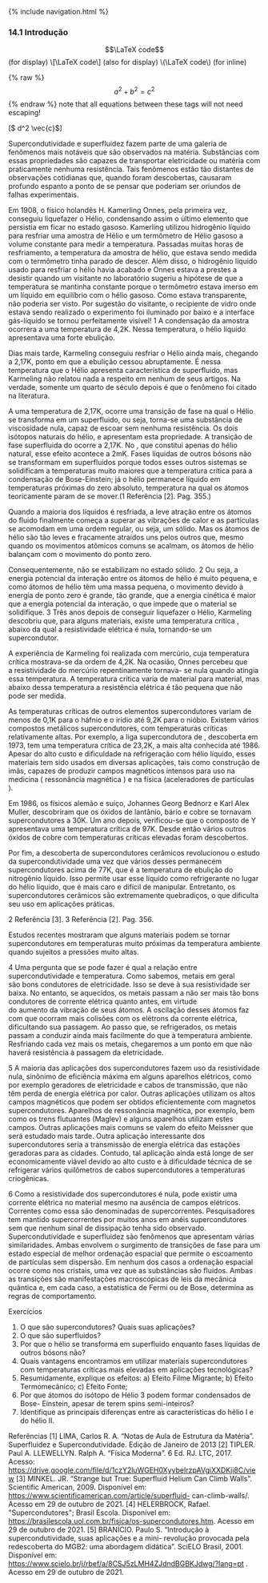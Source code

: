 {% include navigation.html %}


### 14.1 Introdução


$$\LaTeX code$$   (for display)
\\[\LaTeX code\\] (also for display)
\\(\LaTeX code\\) (for inline)

{% raw %}
  $$a^2 + b^2 = c^2$$ 
 {% endraw %}
note that all equations between these tags will not need escaping! 

\[$ d^2 \vec{c}$\]
 
Supercondutividade e superfluidez fazem parte de uma galeria de fenômenos
mais notáveis que são observados na matéria. Substâncias com essas propriedades são
capazes de transportar eletricidade ou matéria com praticamente nenhuma
resistência. Tais fenômenos estão tão distantes de observações cotidianas que,
quando foram descobertas, causaram profundo espanto a ponto de se pensar que
poderiam ser oriundos de falhas experimentais.

Em 1908, o físico holandês H. Kamerling Onnes, pela primeira vez, conseguiu
liquefazer o Hélio, condensando assim o último elemento que persistia em ficar no
estado gasoso. Kamerling utilizou hidrogênio líquido para resfriar uma amostra de
Hélio e um termômetro de Hélio gasoso a volume constante para medir a
temperatura. Passadas muitas horas de resfriamento, a temperatura da amostra de
hélio, que estava sendo medida com o termômetro tinha parado de descer. Além
disso, o hidrogênio líquido usado para resfriar o hélio havia acabado e Onnes estava a
prestes a desistir quando um visitante no laboratório sugeriu a hipótese de que a
temperatura se mantinha constante porque o termômetro estava imerso em um
líquido em equilíbrio com o hélio gasoso. Como estava transparente, não poderia ser
visto. Por sugestão do visitante, o recipiente de vidro onde estava sendo realizado o
experimento foi iluminado por baixo e a interface gás-líquido se tornou perfeitamente
visível! 1 A condensação da amostra ocorrera a uma temperatura de 4,2K. Nessa
temperatura, o hélio líquido apresentava uma forte ebulição.

Dias mais tarde, Karmeling conseguiu resfriar o Hélio ainda mais, chegando a
2,17K, ponto em que a ebulição cessou abruptamente. É nessa temperatura que o
Hélio apresenta característica de superfluido, mas Karmeling não relatou nada a
respeito em nenhum de seus artigos. Na verdade, somente um quarto de século
depois é que o fenômeno foi citado na literatura.

A uma temperatura de 2,17K, ocorre uma transição de fase na qual o Hélio se
transforma em um superfluido, ou seja, torna-se uma substância de viscosidade nula,
capaz de escoar sem nenhuma resistência. Os dois isótopos naturais do hélio, e
apresentam esta propriedade. A transição de fase superfluida do ocorre a 2,17K. No ,
que constitui apenas do hélio natural, esse efeito acontece a 2mK. Fases líquidas de
outros bósons não se transformam em superfluidos porque todos esses outros
sistemas se solidificam a temperaturas muito maiores que a temperatura crítica para a
condensação de Bose-Einstein; já o hélio permanece líquido em temperaturas
próximas do zero absoluto, temperatura na qual os átomos teoricamente param de se
mover.(1 Referência [2]. Pag. 355.)

Quando a maioria dos líquidos é resfriada, a leve atração entre os átomos do
fluido finalmente começa a superar as vibrações de calor e as partículas se acomodam
em uma ordem regular, ou seja, um sólido. Mas os átomos de hélio são tão leves e
fracamente atraídos uns pelos outros que, mesmo quando os movimentos atômicos
comuns se acalmam, os átomos de hélio balançam com o movimento do ponto zero.

Consequentemente, não se estabilizam no estado sólido. 2 Ou seja, a energia potencial
da interação entre os átomos de hélio é muito pequena, e como átomos de hélio têm
uma massa pequena, o movimento devido à energia de ponto zero é grande, tão
grande, que a energia cinética é maior que a energia potencial da interação, o que
impede que o material se solidifique. 3 Três anos depois de conseguir liquefazer o Hélio, Karmeling descobriu que, para
alguns materiais, existe uma temperatura crítica , abaixo da qual a resistividade
elétrica é nula, tornando-se um supercondutor. 

A experiência de Karmeling foi
realizada com mercúrio, cuja temperatura crítica mostrava-se da ordem de 4,2K. Na
ocasião, Onnes percebeu que a resistividade do mercúrio repentinamente tornava-
se nula quando atingia essa temperatura. A temperatura crítica varia de material para
material, mas abaixo dessa temperatura a resistência elétrica é tão pequena que não
pode ser medida.

As temperaturas críticas de outros elementos supercondutores variam de
menos de 0,1K para o háfnio e o irídio até 9,2K para o nióbio.
Existem vários compostos metálicos supercondutores, com temperaturas
críticas relativamente altas. Por exemplo, a liga supercondutora de , descoberta em
1973, tem uma temperatura crítica de 23,2K, a mais alta conhecida até 1986. Apesar
do alto custo e dificuldade na refrigeração com hélio líquido, esses materiais tem sido
usados em diversas aplicações, tais como construção de imãs, capazes de produzir
campos magnéticos intensos para uso na medicina ( ressonância magnética ) e na física
(aceleradores de partículas ).

Em 1986, os físicos alemão e suíço, Johannes Georg Bednorz e Karl Alex Muller,
descobriram que os óxidos de lantânio, bário e cobre se tornavam supercondutores a
30K. Um ano depois, verificou-se que o composto de Y apresentava uma temperatura
crítica de 97K. Desde então vários outros óxidos de cobre com temperaturas críticas
elevadas foram descobertos.

Por fim, a descoberta de supercondutores cerâmicos revolucionou o estudo da
supercondutividade uma vez que vários desses permanecem supercondutores acima
de 77K, que é a temperatura de ebulição do nitrogênio líquido. Isso permite usar esse
líquido como refrigerante no lugar do hélio líquido, que é mais caro e difícil de
manipular. Entretanto, os supercondutores cerâmicos são extremamente quebradiços,
o que dificulta seu uso em aplicações práticas.

2 Referência [3].
3 Referência [2]. Pag. 356.

Estudos recentes mostraram que alguns materiais podem se tornar
supercondutores em temperaturas muito próximas da temperatura ambiente quando
sujeitos a pressões muito altas.

4
Uma pergunta que se pode fazer é qual a relação entre supercondutividade e
temperatura. Como sabemos, metais em geral são bons condutores de eletricidade.
Isso se deve à sua resistividade ser baixa. No entanto, se aquecidos, os metais passam
a não ser mais tão bons condutores de corrente elétrica quanto antes, em virtude
do aumento da vibração de seus átomos. A oscilação desses átomos faz com que
ocorram mais colisões com os elétrons da corrente elétrica, dificultando sua passagem.
Ao passo que, se refrigerados, os metais passam a conduzir ainda mais facilmente do
que à temperatura ambiente. Resfriando cada vez mais os metais, chegaremos a um
ponto em que não haverá resistência à passagem da eletricidade.

5
A maioria das aplicações dos supercondutores fazem uso da resistividade nula,
sinônimo de eficiência máxima em alguns aparelhos elétricos, como por exemplo
geradores de eletricidade e cabos de transmissão, que não têm perda de energia
elétrica por calor. Outras aplicações utilizam os altos campos magnéticos que podem
ser obtidos eficientemente com magnetos supercondutores. Aparelhos de ressonância
magnética, por exemplo, bem como os trens flutuantes (Maglev) e alguns aparelhos
utilizam estes campos. Outras aplicações mais comuns se valem do efeito Meissner
que será estudado mais tarde. Outra aplicação interessante dos supercondutores seria
a transmissão de energia elétrica das estações geradoras para as cidades. Contudo, tal
aplicação ainda está longe de ser economicamente viável devido ao alto custo e à
dificuldade técnica de se refrigerar vários quilômetros de cabos supercondutores a
temperaturas criogênicas.

6
Como a resistividade dos supercondutores é nula, pode existir uma corrente
elétrica no material mesmo na ausência de campos elétricos. Correntes como essa são
denominadas de supercorrentes. Pesquisadores tem mantido supercorrentes por
muitos anos em anéis supercondutores sem que nenhum sinal de dissipação tenha
sido observado.
Supercondutividade e superfluidez são fenômenos que apresentam várias
similaridades. Ambas envolvem o surgimento de transições de fase para um estado
especial de melhor ordenação espacial que permite o escoamento de partículas sem
dispersão. Em nenhum dos casos a ordenação espacial ocorre como nos cristais, uma
vez que as substâncias são fluidos. Ambas as transições são manifestações
macroscópicas de leis da mecânica quântica e, em cada caso, a estatística de Fermi ou
de Bose, determina as regras de comportamento.

Exercícios
1) O que são supercondutores? Quais suas aplicações?
2) O que são superfluidos?
3) Por que o hélio se transforma em superfluido enquanto fases líquidas de outros
bósons não?
4) Quais vantagens encontramos em utilizar materiais supercondutores com
temperaturas críticas mais elevadas em aplicações tecnológicas?
5) Resumidamente, explique os efeitos:
a) Efeito Filme Migrante;
b) Efeito Termomecânico;
c) Efeito Fonte;
6) Por que átomos do isótopo de Hélio 3 podem formar condensados de Bose-
Einstein, apesar de terem spins semi-inteiros?
7) Identifique as principais diferenças entre as características do hélio I e do hélio
II.

Referências
[1] LIMA, Carlos R. A. “Notas de Aula de Estrutura da Matéria”. Superfluidez e
Supercondutividade. Edição de Janeiro de 2013
[2] TIPLER. Paul A. LLEWELLYN. Ralph A. “Física Moderna”. 6 Ed. RJ. LTC, 2017. Acesso:
https://drive.google.com/file/d/1czY2luWGEH0XyybeIrzpAVgiXXDKji8C/view
[3] MINKEL. JR. “Strange but True: Superfluid Helium Can Climb Walls”. Scientific
American, 2009. Disponível em: https://www.scientificamerican.com/article/superfluid-
can-climb-walls/. Acesso em 29 de outubro de 2021.
[4] HELERBROCK, Rafael. &quot;Supercondutores&quot;; Brasil Escola. Disponível em:
https://brasilescola.uol.com.br/fisica/os-supercondutores.htm. Acesso em 29 de
outubro de 2021.
[5] BRANÍCIO. Paulo S. “Introdução à supercondutividade, suas aplicações e a mini-
revolução provocada pela redescoberta do MGB2: uma abordagem didática”. SciELO
Brasil, 2001. Disponível em:
https://www.scielo.br/j/rbef/a/8CSJ5zLMH4ZJdndBGBKJdwg/?lang=pt . Acesso em 29
de outubro de 2021.

